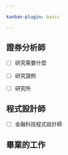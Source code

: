 ```yaml
---

kanban-plugin: basic

---
```


## 證券分析師

- [ ] 研究需要什麼
- [ ] 研究證照
- [ ] 研究所


## 程式設計師

- [ ] 金融科技程式設計師


## 畢業的工作



